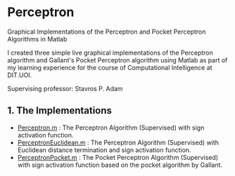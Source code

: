 # Perceptron
Graphical Implementations of the Perceptron and Pocket Perceptron Algorithms in Matlab

I created three simple live graphical implementations of the Perceptron algorithm and Gallant's Pocket Perceptron algorithm using Matlab as part of my learning experience for the course of Computational Intelligence at DIT.UOI.

Supervising professor: Stavros P. Adam

## 1. The Implementations

* [Perceptron.m](/Perceptron.m) : The Perceptron Algorithm (Supervised) with sign activation function.
* [PerceptronEuclidean.m](/PerceptronEuclidean.m) : The Perceptron Algorithm (Supervised) with Euclidean distance termination and sign activation function.
* [PerceptronPocket.m](/PerceptronPocket.m) : The Pocket Perceptron Algorithm (Supervised) with sign activation function based on the pocket algorithm by Gallant.